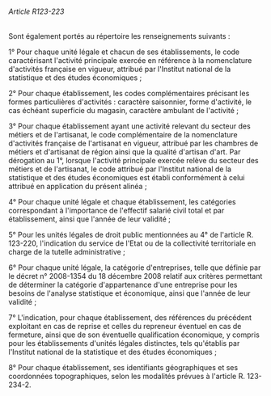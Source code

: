 ###### Article R123-223

Sont également portés au répertoire les renseignements suivants :

1° Pour chaque unité légale et chacun de ses établissements, le code caractérisant l'activité principale exercée en référence à la nomenclature d'activités française en vigueur, attribué par l'Institut national de la statistique et des études économiques ;

2° Pour chaque établissement, les codes complémentaires précisant les formes particulières d'activités : caractère saisonnier, forme d'activité, le cas échéant superficie du magasin, caractère ambulant de l'activité ;

3° Pour chaque établissement ayant une activité relevant du secteur des métiers et de l'artisanat, le code complémentaire de la nomenclature d'activités française de l'artisanat en vigueur, attribué par les chambres de métiers et d'artisanat de région ainsi que la qualité d'artisan d'art. Par dérogation au 1°, lorsque l'activité principale exercée relève du secteur des métiers et de l'artisanat, le code attribué par l'Institut national de la statistique et des études économiques est établi conformément à celui attribué en application du présent alinéa ;

4° Pour chaque unité légale et chaque établissement, les catégories correspondant à l'importance de l'effectif salarié civil total et par établissement, ainsi que l'année de leur validité ;

5° Pour les unités légales de droit public mentionnées au 4° de l'article R. 123-220, l'indication du service de l'Etat ou de la collectivité territoriale en charge de la tutelle administrative ;

6° Pour chaque unité légale, la catégorie d'entreprises, telle que définie par le décret n° 2008-1354 du 18 décembre 2008 relatif aux critères permettant de déterminer la catégorie d'appartenance d'une entreprise pour les besoins de l'analyse statistique et économique, ainsi que l'année de leur validité ;

7° L'indication, pour chaque établissement, des références du précédent exploitant en cas de reprise et celles du repreneur éventuel en cas de fermeture, ainsi que de son éventuelle qualification économique, y compris pour les établissements d'unités légales distinctes, tels qu'établis par l'Institut national de la statistique et des études économiques ;

8° Pour chaque établissement, ses identifiants géographiques et ses coordonnées topographiques, selon les modalités prévues à l'article R. 123-234-2.

